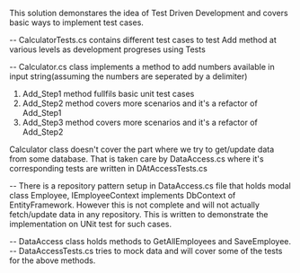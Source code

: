 This solution demonstares the idea of Test Driven Development and covers basic ways to implement test cases.

-- CalculatorTests.cs contains different test cases to test Add method at
   various levels as development progreses using Tests
   
-- Calculator.cs class implements a method to add numbers available in 
   input string(assuming the numbers are seperated by a delimiter)
   1. Add_Step1 method fullfils basic unit test cases
   2. Add_Step2 method covers more scenarios and it's a refactor of Add_Step1
   3. Add_Step3 method covers more scenarios and it's a refactor of Add_Step2



Calculator class doesn't cover the part where we try to get/update data from some database.
That is taken care by DataAccess.cs where it's corresponding tests are written in DAtAccessTests.cs

-- There is a repository pattern setup in DataAccess.cs file that holds modal class Employee, IEmployeeContext implements DbContext of EntityFramework.
   However this is not complete and will not actually fetch/update data in any repository.
   This is written to demonstrate the implementation on UNit test for such cases.

   -- DataAccess class holds methods to GetAllEmployees and SaveEmployee.
   -- DataAccessTests.cs tries to mock data and will cover some of the tests for the above methods.